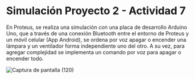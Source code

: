 # Simulación Proyecto 2 - Actividad 7

En Proteus, se realiza una simulación con una placa de desarrollo Arduino Uno, que a través de una conexión Bluetooth entre el entorno de Proteus y un móvil celular (App Android), se ordena por voz apagar o encender una lámpara y un ventilador forma independiente uno del otro. A su vez, para agregar complejidad se implementa un comando por voz para apagar o encender todo.

![Captura de pantalla (120)](https://github.com/ISPC-TST-ARQUITECTURA-Y-CONECTIVIDAD/tarea7-grupo-6/assets/109010330/10e30205-112c-458a-bb20-c79a3b11c21e)
